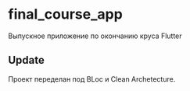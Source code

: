 # final_course_app

Выпускное приложение по окончанию круса Flutter

## Update

Проект переделан под BLoc и Clean Archetecture.

